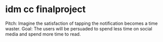 # idm cc finalproject

Pitch: Imagine the satisfaction of tapping the notification becomes a time waster.
Goal: The users will be persuaded to spend less time on social media and spend more time to read.
